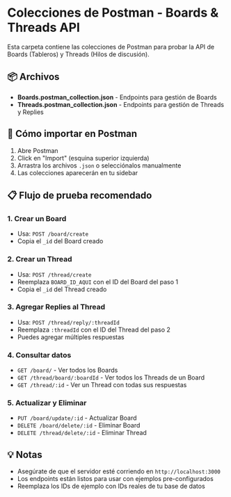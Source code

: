 # Colecciones de Postman - Boards & Threads API

Esta carpeta contiene las colecciones de Postman para probar la API de Boards (Tableros) y Threads (Hilos de discusión).

## 📦 Archivos

- **Boards.postman_collection.json** - Endpoints para gestión de Boards
- **Threads.postman_collection.json** - Endpoints para gestión de Threads y Replies

## 🚀 Cómo importar en Postman

1. Abre Postman
2. Click en "Import" (esquina superior izquierda)
3. Arrastra los archivos `.json` o selecciónalos manualmente
4. Las colecciones aparecerán en tu sidebar

## 📋 Flujo de prueba recomendado

### 1. Crear un Board
- Usa: `POST /board/create`
- Copia el `_id` del Board creado

### 2. Crear un Thread
- Usa: `POST /thread/create`
- Reemplaza `BOARD_ID_AQUI` con el ID del Board del paso 1
- Copia el `_id` del Thread creado

### 3. Agregar Replies al Thread
- Usa: `POST /thread/reply/:threadId`
- Reemplaza `:threadId` con el ID del Thread del paso 2
- Puedes agregar múltiples respuestas

### 4. Consultar datos
- `GET /board/` - Ver todos los Boards
- `GET /thread/board/:boardId` - Ver todos los Threads de un Board
- `GET /thread/:id` - Ver un Thread con todas sus respuestas

### 5. Actualizar y Eliminar
- `PUT /board/update/:id` - Actualizar Board
- `DELETE /board/delete/:id` - Eliminar Board
- `DELETE /thread/delete/:id` - Eliminar Thread

## 💡 Notas

- Asegúrate de que el servidor esté corriendo en `http://localhost:3000`
- Los endpoints están listos para usar con ejemplos pre-configurados
- Reemplaza los IDs de ejemplo con IDs reales de tu base de datos

